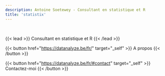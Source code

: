 ```yaml
---
description: Antoine Soetewey - Consultant en statistique et R
title: 'statistix'
---
```


<br>

{{< lead >}}
Consultant en statistique et R
{{< /lead >}}

{{< button href="https://datanalyze.be/fr/" target="_self" >}}
A propos
{{< /button >}}

{{< button href="https://datanalyze.be/fr/#contact" target="_self" >}}
Contactez-moi
{{< /button >}}